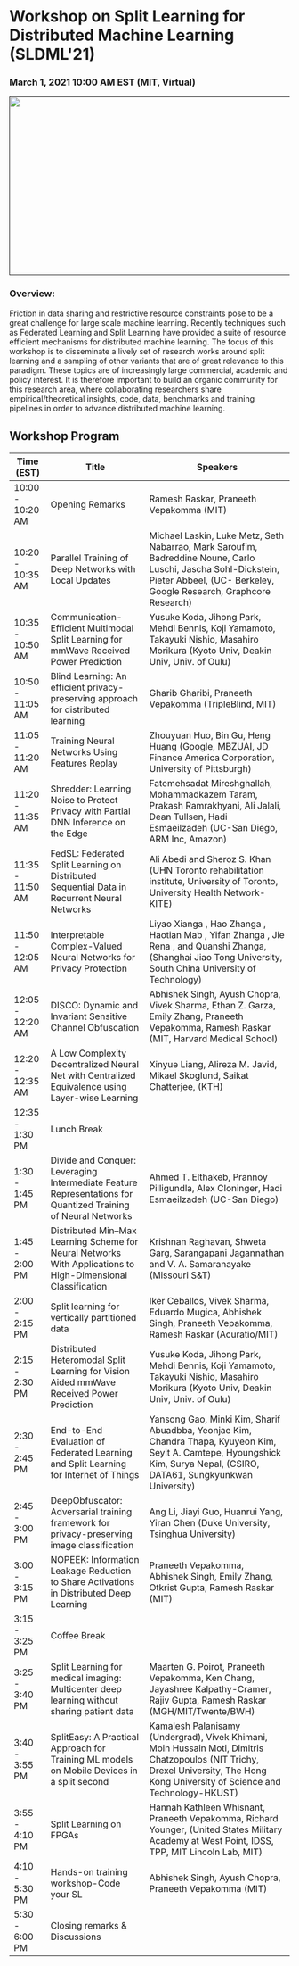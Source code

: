 # Workshop on Split Learning for Distributed Machine Learning (SLDML'21) 
### March 1, 2021 10:00 AM EST (MIT, Virtual)
<p align="center"><a href=""><img src="https://splitlearning.github.io/diab1.png" height="320" width="600"></a></p>

### Overview: 
Friction in data sharing and restrictive resource constraints pose to be a great challenge for large scale machine learning. Recently techniques such as Federated Learning and Split Learning have provided a suite of resource efficient mechanisms for distributed machine learning. The focus of this workshop is to disseminate a lively set of research works around split learning and a sampling of other variants that are of great relevance to this paradigm. These topics are of increasingly large commercial, academic and policy interest. It is therefore important to build an organic community for this research area, where collaborating researchers share empirical/theoretical insights, code, data, benchmarks and training pipelines in order to advance distributed machine learning.

## Workshop Program 

| Time (EST)            |    Title         |    Speakers         |
| ----------------    | -------------    | -------------       |
| 10:00 - 10:20 AM    | Opening Remarks  | Ramesh Raskar, Praneeth Vepakomma (MIT)  |
| 10:20 - 10:35 AM    | Parallel Training of Deep Networks with Local Updates    | Michael Laskin, Luke Metz, Seth Nabarrao, Mark Saroufim, Badreddine Noune, Carlo Luschi, Jascha Sohl-Dickstein, Pieter Abbeel, (UC- Berkeley, Google Research, Graphcore Research)
| 10:35 - 10:50 AM    | Communication-Efficient Multimodal Split Learning for mmWave Received Power Prediction | Yusuke Koda, Jihong Park, Mehdi Bennis, Koji Yamamoto, Takayuki Nishio, Masahiro Morikura (Kyoto Univ, Deakin Univ, Univ. of Oulu) 
|10:50 - 11:05 AM    | Blind Learning: An efficient privacy-preserving approach for distributed learning| Gharib Gharibi, Praneeth Vepakomma (TripleBlind, MIT) 
|11:05 - 11:20 AM    | Training Neural Networks Using Features Replay| Zhouyuan Huo, Bin Gu, Heng Huang (Google, MBZUAI, JD Finance America Corporation, University of Pittsburgh)  
|11:20 - 11:35 AM    |Shredder: Learning Noise to Protect Privacy with Partial DNN Inference on the Edge| Fatemehsadat Mireshghallah, Mohammadkazem Taram, Prakash Ramrakhyani, Ali Jalali, Dean Tullsen, Hadi Esmaeilzadeh (UC-San Diego, ARM Inc, Amazon)
|11:35 - 11:50 AM    | FedSL: Federated Split Learning on Distributed Sequential Data in Recurrent Neural Networks |  Ali Abedi and Sheroz S. Khan (UHN Toronto rehabilitation institute, University of Toronto, University Health Network-KITE) 
|11:50 - 12:05 AM    | Interpretable Complex-Valued Neural Networks for Privacy Protection | Liyao Xianga , Hao Zhanga , Haotian Mab , Yifan Zhanga , Jie Rena , and Quanshi Zhanga, (Shanghai Jiao Tong University, South China University of Technology) 
|12:05 - 12:20 AM    |DISCO: Dynamic and Invariant Sensitive Channel Obfuscation| Abhishek Singh, Ayush Chopra, Vivek Sharma, Ethan Z. Garza, Emily Zhang, Praneeth Vepakomma, Ramesh Raskar (MIT, Harvard Medical School)
|12:20 - 12:35 AM    |A Low Complexity Decentralized Neural Net with Centralized Equivalence using Layer-wise Learning| Xinyue Liang, Alireza M. Javid, Mikael Skoglund, Saikat Chatterjee, (KTH)
|12:35 - 1:30 PM    |Lunch Break  
|1:30 - 1:45 PM    |Divide and Conquer: Leveraging Intermediate Feature Representations for Quantized Training of Neural Networks| Ahmed T. Elthakeb, Prannoy Pilligundla, Alex Cloninger, Hadi Esmaeilzadeh (UC-San Diego)
|1:45 - 2:00 PM    |Distributed Min–Max Learning Scheme for Neural Networks With Applications to High-Dimensional Classification| Krishnan Raghavan, Shweta Garg, Sarangapani Jagannathan and V. A. Samaranayake (Missouri S&T)
|2:00 - 2:15 PM    |Split learning for vertically partitioned data| Iker Ceballos, Vivek Sharma, Eduardo Mugica, Abhishek Singh, Praneeth Vepakomma, Ramesh Raskar (Acuratio/MIT)
|2:15 - 2:30 PM    |Distributed Heteromodal Split Learning for Vision Aided mmWave Received Power Prediction| Yusuke Koda, Jihong Park, Mehdi Bennis, Koji Yamamoto, Takayuki Nishio, Masahiro Morikura (Kyoto Univ, Deakin Univ, Univ. of Oulu)
|2:30 - 2:45 PM    |End-to-End Evaluation of Federated Learning and Split Learning for Internet of Things| Yansong Gao, Minki Kim, Sharif Abuadbba, Yeonjae Kim, Chandra Thapa, Kyuyeon Kim, Seyit A. Camtepe, Hyoungshick Kim, Surya Nepal, (CSIRO, DATA61, Sungkyunkwan University)
|2:45 - 3:00 PM    | DeepObfuscator: Adversarial training framework for privacy-preserving image classification| Ang Li, Jiayi Guo, Huanrui Yang, Yiran Chen (Duke University, Tsinghua University)
|3:00 - 3:15 PM    | NOPEEK: Information Leakage Reduction to Share Activations in Distributed Deep Learning| Praneeth Vepakomma, Abhishek Singh, Emily Zhang, Otkrist Gupta, Ramesh Raskar (MIT) 
|3:15 - 3:25 PM    | Coffee Break
|3:25 - 3:40 PM    | Split Learning for medical imaging: Multicenter deep learning without sharing patient data| Maarten G. Poirot, Praneeth Vepakomma, Ken Chang, Jayashree Kalpathy-Cramer, Rajiv Gupta, Ramesh Raskar (MGH/MIT/Twente/BWH)
|3:40 - 3:55 PM    | SplitEasy: A Practical Approach for Training ML models on Mobile Devices in a split second| Kamalesh Palanisamy (Undergrad), Vivek Khimani, Moin Hussain Moti, Dimitris Chatzopoulos (NIT Trichy, Drexel University, The Hong Kong University of Science and Technology-HKUST)
|3:55 - 4:10 PM    | Split Learning on FPGAs| Hannah Kathleen Whisnant, Praneeth Vepakomma, Richard Younger, (United States Military Academy at West Point, IDSS, TPP, MIT Lincoln Lab, MIT)
|4:10 - 5:30 PM    | Hands-on training workshop-Code your SL| Abhishek Singh, Ayush Chopra, Praneeth Vepakomma (MIT)
|5:30 - 6:00 PM    | Closing remarks & Discussions 

